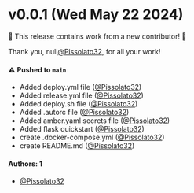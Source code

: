 # v0.0.1 (Wed May 22 2024)

:tada: This release contains work from a new contributor! :tada:

Thank you, null[@Pissolato32](https://github.com/Pissolato32), for all your work!

#### ⚠️ Pushed to `main`

- Added deploy.yml file ([@Pissolato32](https://github.com/Pissolato32))
- Added release.yml file ([@Pissolato32](https://github.com/Pissolato32))
- Added deploy.sh file ([@Pissolato32](https://github.com/Pissolato32))
- Added .autorc file ([@Pissolato32](https://github.com/Pissolato32))
- Added amber.yaml secrets file ([@Pissolato32](https://github.com/Pissolato32))
- Added flask quickstart ([@Pissolato32](https://github.com/Pissolato32))
- create .docker-compose.yml ([@Pissolato32](https://github.com/Pissolato32))
- create README.md ([@Pissolato32](https://github.com/Pissolato32))

#### Authors: 1

- [@Pissolato32](https://github.com/Pissolato32)
